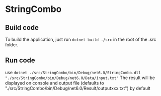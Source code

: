 # StringCombo

## Build code
To build the application, just run ```dotnet build ./src``` in the root of the .src folder.

## Run code
use ```dotnet ./src/StringCombo/bin/Debug/net6.0/StringCombo.dll "./src/StringCombo/bin/Debug/net6.0/Data/input.txt"```
The result will be displayed on console and output file (defaults to "./src/StringCombo/bin/Debug/net6.0/Result/outputxxx.txt") by default